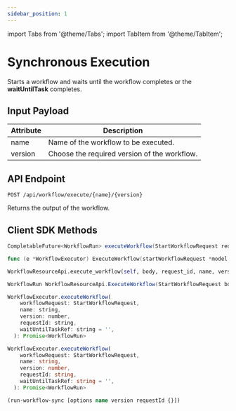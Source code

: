 ```yaml
---
sidebar_position: 1
---
```


import Tabs from '@theme/Tabs';
import TabItem from '@theme/TabItem';


# Synchronous Execution

Starts a workflow and waits until the workflow completes or the **waitUntilTask** completes. 


## Input Payload

| Attribute | Description | 
| ------------ | ------------- |
| name | Name of the workflow to be executed. |
| version  | Choose the required version of the workflow. |

## API Endpoint
```
POST /api/workflow/execute/{name}/{version}
```

Returns the output of the workflow.

## Client SDK Methods

<Tabs>
<TabItem value="Java" label="Java">

```java
CompletableFuture<WorkflowRun> executeWorkflow(StartWorkflowRequest request, String waitUntilTask)
```

</TabItem>
<TabItem value="Golang" label="Golang">

```go
func (e *WorkflowExecutor) ExecuteWorkflow(startWorkflowRequest *model.StartWorkflowRequest, waitUntilTask string) (run *model.WorkflowRun, err error)
```

</TabItem>
<TabItem value="Python" label="Python">

```python
WorkflowResourceApi.execute_workflow(self, body, request_id, name, version, **kwargs)
```

</TabItem>
<TabItem value="CSharp" label="CSharp">

```csharp
WorkflowRun WorkflowResourceApi.ExecuteWorkflow(StartWorkflowRequest body, string requestId, string name, int? version, string waitUntilTaskRef = null)
```

</TabItem>
<TabItem value="Javascript" label="Javascript">

```javascript
WorkflowExecutor.executeWorkflow(
    workflowRequest: StartWorkflowRequest,
    name: string,
    version: number,
    requestId: string,
    waitUntilTaskRef: string = '',
  ): Promise<WorkflowRun>
```

</TabItem>
<TabItem value="Typescript" label="Typescript">

```typescript
WorkflowExecutor.executeWorkflow(
    workflowRequest: StartWorkflowRequest,
    name: string,
    version: number,
    requestId: string,
    waitUntilTaskRef: string = '',
  ): Promise<WorkflowRun>
```

</TabItem>
<TabItem value="Clojure" label="Clojure">

```clojure
(run-workflow-sync [options name version requestId {}])
```

</TabItem>
</Tabs>
